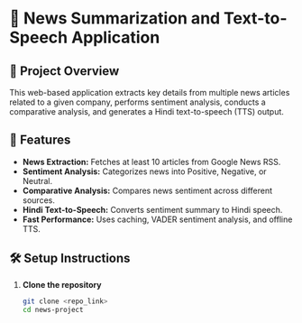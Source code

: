 # 📰 News Summarization and Text-to-Speech Application

## 📌 Project Overview
This web-based application extracts key details from multiple news articles related to a given company, performs sentiment analysis, conducts a comparative analysis, and generates a Hindi text-to-speech (TTS) output.

## 🚀 Features
- **News Extraction:** Fetches at least 10 articles from Google News RSS.
- **Sentiment Analysis:** Categorizes news into Positive, Negative, or Neutral.
- **Comparative Analysis:** Compares news sentiment across different sources.
- **Hindi Text-to-Speech:** Converts sentiment summary to Hindi speech.
- **Fast Performance:** Uses caching, VADER sentiment analysis, and offline TTS.

## 🛠 Setup Instructions
1. **Clone the repository**  
   ```bash
   git clone <repo_link>
   cd news-project
